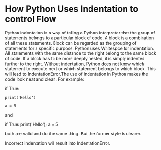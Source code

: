 # How Python Uses Indentation to control Flow 

Python indentation is a way of telling a Python interpreter that the group of statements belongs to a particular block of code. A block is a combination of all these statements. Block can be regarded as the grouping of statements for a specific purpose. Python uses Whitespce for indentation. All statements with the same distance to the right belong to the same block of code. If a block has to be more deeply nested, it is simply indented further to the right. Without indentation, Python does not know which statement to execute next or which statement belongs to which block. This will lead to IndentationError.The use of indentation in Python makes the code look neat and clean.
For example:

if True:

    print('Hello')
    
    a = 5
and

if True: print('Hello'); a = 5

both are valid and do the same thing. But the former style is clearer.

Incorrect indentation will result into IndentationError.

